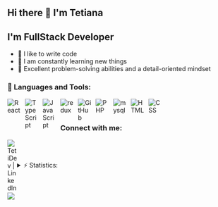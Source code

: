 ## Hi there 👋 I'm Tetiana

## I'm FullStack Developer

- 💪 I like to write code
- 🥅 I am constantly learning new things
- 🚀 Excellent problem-solving abilities and a detail-oriented mindset

### 🧰 Languages and Tools:
<img align="left" alt="React" src="https://cdn.jsdelivr.net/gh/devicons/devicon/icons/react/react-original.svg" style="padding-right:10px;" width="30px" />
<img align="left" alt="TypeScript" src="https://cdn.jsdelivr.net/gh/devicons/devicon/icons/typescript/typescript-plain.svg" style="padding-right:10px;" width="30px" />
<img align="left" alt="JavaScript" src="https://cdn.jsdelivr.net/gh/devicons/devicon/icons/javascript/javascript-plain.svg" style="padding-right:10px;" width="30px" />
<img align="left" alt="redux" src="https://cdn.jsdelivr.net/gh/devicons/devicon@latest/icons/redux/redux-original.svg" style="padding-right:10px;" width="30px" />
<img align="left" alt="GitHub" src="https://cdn.jsdelivr.net/gh/devicons/devicon/icons/github/github-original.svg" style="padding-right:10px;" width="30px" />
<img align="left" alt="PHP" src="https://cdn.jsdelivr.net/gh/devicons/devicon/icons/php/php-original.svg" style="padding-right:10px;" width="30px" />
<img align="left" alt="mysql" src="https://cdn.jsdelivr.net/gh/devicons/devicon@latest/icons/mysql/mysql-original-wordmark.svg" style="padding-right:10px;" width="30px" />
<img align="left" alt="HTML" src="https://cdn.jsdelivr.net/gh/devicons/devicon/icons/html5/html5-plain.svg" style="padding-right:10px;" width="30px" />
<img align="left" alt="CSS" src="https://cdn.jsdelivr.net/gh/devicons/devicon/icons/css3/css3-plain.svg" style="padding-right:10px;" width="30px" />

<br />
<br />

### Connect with me:

[//]: # ([<img align="left" alt="webtricks-master.ru" width="22px" src="https://raw.githubusercontent.com/iconic/open-iconic/master/svg/globe.svg" />][website])
[<img align="left" alt="TetiDev | LinkedIn" width="22px" src="https://cdn.jsdelivr.net/gh/devicons/devicon@latest/icons/linkedin/linkedin-original.svg" />](https://www.linkedin.com/in/tetiana-hil-fullstackdev/)
<br />
<br />
<details>
  <summary>⚡ Statistics:</summary>
    <img align="left" alt="GitHub Stats" src="https://github-readme-stats.vercel.app/api/top-langs/?username=TetiDev&langs_count=8&layout=compact" />
    <img align="left" alt="GitHub Stats" src="https://github-readme-stats.vercel.app/api?username=TetiDev&show_icons=true&hide=contribs,prs,issues" />
</details>

<br />
<br />

![](https://komarev.com/ghpvc/?username=TetiDev)